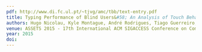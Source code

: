 ```yaml
---
pdf: http://www.di.fc.ul.pt/~tjvg/amc/tbb/text-entry.pdf
title: Typing Performance of Blind Users&#58; An Analysis of Touch Behaviors, Learning Effect, and In-Situ Usage
authors: Hugo Nicolau, Kyle Montague, André Rodrigues, Tiago Guerreiro, Vicki Hanson
venue: ASSETS 2015 - 17th International ACM SIGACCESS Conference on Computers and Accessibility. Lisboa, Portugal, October, 2015
year: 2015
doi: 
---
```

